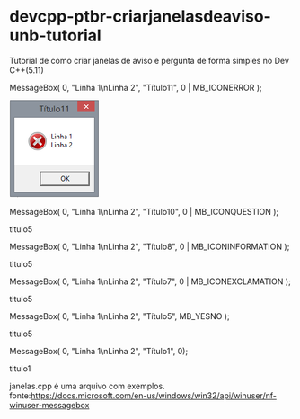 # devcpp-ptbr-criarjanelasdeaviso-unb-tutorial
Tutorial de como criar janelas de aviso e pergunta de forma simples no Dev C++(5.11)

MessageBox( 0, "Linha 1\nLinha 2", "Título11", 0 | MB_ICONERROR );

![janela6](janela6.PNG)



MessageBox( 0, "Linha 1\nLinha 2", "Título10", 0 | MB_ICONQUESTION );

titulo5



MessageBox( 0, "Linha 1\nLinha 2", "Título8", 0 | MB_ICONINFORMATION );

titulo5



MessageBox( 0, "Linha 1\nLinha 2", "Título7", 0 | MB_ICONEXCLAMATION );

titulo5



MessageBox( 0, "Linha 1\nLinha 2", "Título5", MB_YESNO );

titulo5



MessageBox( 0, "Linha 1\nLinha 2", "Título1", 0);

titulo1

janelas.cpp é uma arquivo com exemplos.
fonte:https://docs.microsoft.com/en-us/windows/win32/api/winuser/nf-winuser-messagebox
